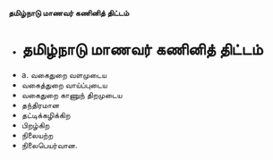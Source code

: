 **தமிழ்நாடு மாணவர் கணினித் திட்டம்**
- # தமிழ்நாடு மாணவர் கணினித் திட்டம்
- a. வகைதுறை வளமுடைய
- வகைத்துறை வாய்ப்புடைய
- வகைதுறை காணுந் திறமுடைய
- தந்திரமான
- தட்டிக்கழிக்கிற
- பிறழ்கிற
- நிலையற்ற
- நிலைபெயர்வான.

